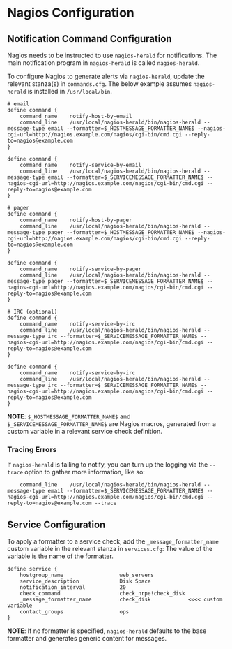 # Nagios Configuration

## Notification Command Configuration

Nagios needs to be instructed to use ``nagios-herald`` for notifications. The main notification program in
``nagios-herald`` is called ``nagios-herald``.

To configure Nagios to generate alerts via ``nagios-herald``, update the relevant stanza(s) in ``commands.cfg``.
The below example assumes ``nagios-herald`` is installed in ``/usr/local/bin``.

```
# email
define command {
    command_name    notify-host-by-email
    command_line    /usr/local/nagios-herald/bin/nagios-herald --message-type email --formatter=$_HOSTMESSAGE_FORMATTER_NAME$ --nagios-cgi-url=http://nagios.example.com/nagios/cgi-bin/cmd.cgi --reply-to=nagios@example.com
}

define command {
    command_name    notify-service-by-email
    command_line    /usr/local/nagios-herald/bin/nagios-herald --message-type email --formatter=$_SERVICEMESSAGE_FORMATTER_NAME$ --nagios-cgi-url=http://nagios.example.com/nagios/cgi-bin/cmd.cgi --reply-to=nagios@example.com
}

# pager
define command {
    command_name    notify-host-by-pager
    command_line    /usr/local/nagios-herald/bin/nagios-herald --message-type pager --formatter=$_HOSTMESSAGE_FORMATTER_NAME$ --nagios-cgi-url=http://nagios.example.com/nagios/cgi-bin/cmd.cgi --reply-to=nagios@example.com
}

define command {
    command_name    notify-service-by-pager
    command_line    /usr/local/nagios-herald/bin/nagios-herald --message-type pager --formatter=$_SERVICEMESSAGE_FORMATTER_NAME$ --nagios-cgi-url=http://nagios.example.com/nagios/cgi-bin/cmd.cgi --reply-to=nagios@example.com
}

# IRC (optional)
define command {
    command_name    notify-service-by-irc
    command_line    /usr/local/nagios-herald/bin/nagios-herald --message-type irc --formatter=$_SERVICEMESSAGE_FORMATTER_NAME$ --nagios-cgi-url=http://nagios.example.com/nagios/cgi-bin/cmd.cgi --reply-to=nagios@example.com
}

define command {
    command_name    notify-service-by-irc
    command_line    /usr/local/nagios-herald/bin/nagios-herald --message-type irc --formatter=$_SERVICEMESSAGE_FORMATTER_NAME$ --nagios-cgi-url=http://nagios.example.com/nagios/cgi-bin/cmd.cgi --reply-to=nagios@example.com
}
```

**NOTE**: ``$_HOSTMESSAGE_FORMATTER_NAME$`` and ``$_SERVICEMESSAGE_FORMATTER_NAME$`` are Nagios macros, generated
from a custom variable in a relevant service check definition.

### Tracing Errors
If ``nagios-herald`` is failing to notify, you can turn up the logging via the ``--trace`` option to gather
more information, like so:

```
    command_line    /usr/local/nagios-herald/bin/nagios-herald --message-type email --formatter=$_SERVICEMESSAGE_FORMATTER_NAME$ --nagios-cgi-url=http://nagios.example.com/nagios/cgi-bin/cmd.cgi --reply-to=nagios@example.com --trace
```

## Service Configuration

To apply a formatter to a service check, add the ``_message_formatter_name`` custom variable in the relevant stanza in ``services.cfg``:
The value of the variable is the name of the formatter.

```
define service {
    hostgroup_name                  web_servers
    service_description             Disk Space
    notification_interval           20
    check_command                   check_nrpe!check_disk
    _message_formatter_name         check_disk            <<<< custom variable
    contact_groups                  ops
}
```

**NOTE**: If no formatter is specified, ``nagios-herald`` defaults to the base formatter and generates generic content for messages.
